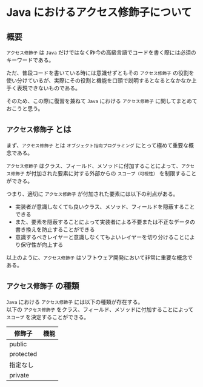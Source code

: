 # Java におけるアクセス修飾子について

## 概要

`アクセス修飾子` は `Java` だけではなく昨今の高級言語でコードを書く際には必須のキーワードである。

ただ、普段コードを書いている時には意識せずともその `アクセス修飾子` の役割を使い分けているが、実際にその役割と機能を口頭で説明するとなるとなかなか上手く表現できないものである。

そのため、この際に復習を兼ねて `Java` における `アクセス修飾子` に関してまとめておこうと思う。

## `アクセス修飾子` とは

まず、`アクセス修飾子` とは `オブジェクト指向プログラミング` にとって極めて重要な概念である。

`アクセス修飾子` はクラス、フィールド、メソッドに付加することによって、`アクセス修飾子` が付加された要素に対する外部からの `スコープ（可視性）` を制限することができる。

つまり、適切に `アクセス修飾子` が付加された要素には以下の利点がある。

- 実装者が意識しなくても良いクラス、メソッド、フィールドを隠蔽することできる
- また、要素を隠蔽することによって実装者による不要または不正なデータの書き換えを防止することができる
- 意識するべきレイヤーと意識しなくてもよいレイヤーを切り分けることにより保守性が向上する

以上のように、`アクセス修飾子` はソフトウェア開発において非常に重要な概念である。

## `アクセス修飾子` の種類

`Java` における `アクセス修飾子` には以下の種類が存在する。</br>
以下の `アクセス修飾子` をクラス、フィールド、メソッドに付加することによって `スコープ` を決定することができる。

| 修飾子    | 機能 |
| --------- | ---- |
| public    |      |
| protected |      |
| 指定なし  |      |
| private   |      |
